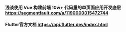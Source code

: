 
#### 浅谈使用 Vue 构建前端 10w+ 代码量的单页面应用开发底层  https://segmentfault.com/a/1190000015472744
#### Flutter官方文档  https://api.flutter.dev/index.html
